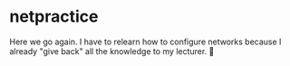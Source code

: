 # netpractice
Here we go again. I have to relearn how to configure networks because I already "give back" all the knowledge to my lecturer. 🤡
